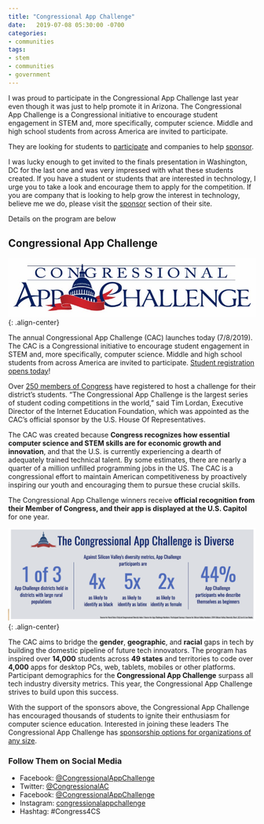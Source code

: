 ```yaml
---
title: "Congressional App Challenge"
date:   2019-07-08 05:30:00 -0700
categories: 
- communities
tags: 
- stem 
- communities 
- government
---
```

I was proud to participate in the Congressional App Challenge last year even though it was just to help promote it in Arizona. The Congressional App Challenge is a Congressional initiative to encourage student engagement in STEM and, more specifically, computer science. Middle and high school students from across America are invited to participate.

They are looking for students to [participate](https://www.congressionalappchallenge.us/students/student-registration/?mc_cid=6aec36a431&mc_eid=52a71260c4) and companies to help [sponsor](https://www.congressionalappchallenge.us/sponsors/?mc_cid=6aec36a431&mc_eid=52a71260c4).

I was lucky enough to get invited to the finals presentation in Washington, DC for the last one and was very impressed with what these students created.  If you have a student or students that are interested in technology, I urge you to take a look and encourage them to apply for the competition.  If you are company that is looking to help grow the interest in technology, believe me we do, please visit the [sponsor](https://www.congressionalappchallenge.us/sponsors/?mc_cid=6aec36a431&mc_eid=52a71260c4) section of their site.

Details on the program are below

## Congressional App Challenge

![image-center](/assets/images/posts/congressional-app-challenge.jpg "Congressional App Challenge"){: .align-center}

The annual Congressional App Challenge (CAC) launches today (7/8/2019). The CAC is a Congressional initiative to encourage student engagement in STEM and, more specifically, computer science. Middle and high school students from across America are invited to participate. [Student registration opens today](https://www.congressionalappchallenge.us/students/student-registration/?mc_cid=6aec36a431&mc_eid=52a71260c4)!

Over [250 members of Congress](https://www.congressionalappchallenge.us/students/participating-districts/?mc_cid=6aec36a431&mc_eid=52a71260c4) have registered to host a challenge for their district’s students. “The Congressional App Challenge is the largest series of student coding competitions in the world,” said Tim Lordan, Executive Director of the Internet Education Foundation, which was appointed as the CAC’s official sponsor by the U.S. House Of Representatives.

The CAC was created because **Congress recognizes how essential computer science and STEM skills are for economic growth and innovation**, and that the U.S. is currently experiencing a dearth of adequately trained technical talent. By some estimates, there are nearly a quarter of a million unfilled programming jobs in the US. The CAC is a congressional effort to maintain American competitiveness by proactively inspiring our youth and encouraging them to pursue these crucial skills.

The Congressional App Challenge winners receive **official recognition from their Member of Congress, and their app is displayed at the U.S. Capitol** for one year.

![image-center](/assets/images/posts/congressional-app-challenge-diverse.png "Congressional App Challenge Diversity"){: .align-center}

The CAC aims to bridge the **gender**, **geographic**, and **racial** gaps in tech by building the domestic pipeline of future tech innovators. The program has inspired over **14,000** students across **49 states** and territories to code over **4,000** apps for desktop PCs, web, tablets, mobiles or other platforms. Participant demographics for the **Congressional App Challenge** surpass all tech industry diversity metrics. This year, the Congressional App Challenge strives to build upon this success.

With the support of the sponsors above, the Congressional App Challenge has encouraged thousands of students to ignite their enthusiasm for computer science education. Interested in joining these leaders The Congressional App Challenge has [sponsorship options for organizations of any size](https://www.congressionalappchallenge.us/sponsors/?mc_cid=6aec36a431&mc_eid=52a71260c4).

### Follow Them on Social Media

* Facebook: [@CongressionalAppChallenge](https://www.facebook.com/CongressionalAppChallenge?mc_cid=6aec36a431&mc_eid=52a71260c4)
* Twitter: [@CongressionalAC](https://twitter.com/CongressionalAC)
* Facebook: [@CongressionalAppChallenge](https://www.facebook.com/CongressionalAppChallenge?mc_cid=6aec36a431&mc_eid=52a71260c4)
* Instagram: [congressionalappchallenge](https://www.instagram.com/congressionalappchallenge/?mc_cid=6aec36a431&mc_eid=52a71260c4)
* Hashtag: #Congress4CS
